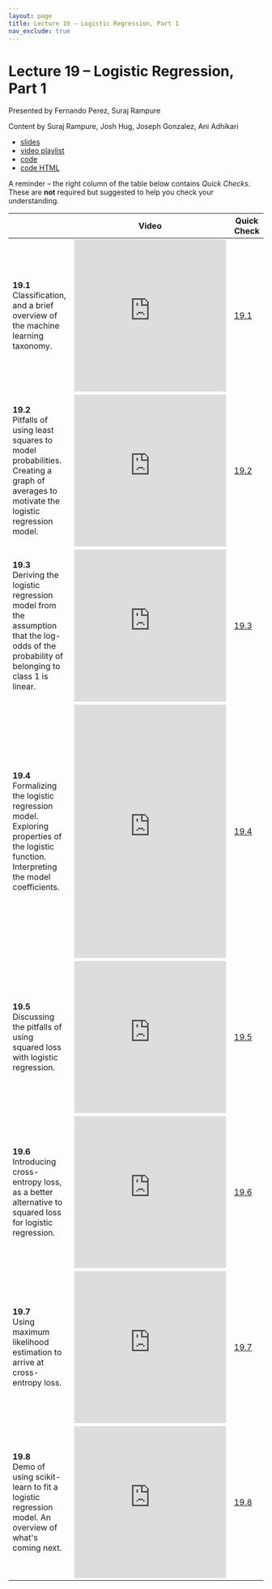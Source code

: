 ```yaml
---
layout: page
title: Lecture 19 – Logistic Regression, Part 1
nav_exclude: true
---
```


# Lecture 19 – Logistic Regression, Part 1

Presented by Fernando Perez, Suraj Rampure

Content by Suraj Rampure, Josh Hug, Joseph Gonzalez, Ani Adhikari

- [slides](https://docs.google.com/presentation/d/12wrGaQdhna2cs7chxcknV85YvInMajXIJN3Z1Z8NYm0/edit?usp=sharing)
- [video playlist](https://www.youtube.com/playlist?list=PLQCcNQgUcDfpVrztbjoDxeQar0NxjsxTf)
- [code](https://data100.datahub.berkeley.edu/hub/user-redirect/git-sync?repo=https://github.com/DS-100/sp21&subPath=lec/lec19/&branch=main)
- [code HTML](../../resources/assets/lectures/lec18/lec18.html)

A reminder – the right column of the table below contains _Quick Checks_. These are **not** required but suggested to help you check your understanding.

<table>
<colgroup>
<col style="width: 25%" />
<col style="width: 25%" />
<col style="width: 25%" />
</colgroup>
<thead>
<tr class="header">
<th></th>
<th>Video</th>
<th>Quick Check</th>
</tr>
</thead>
<tbody>
<tr>
<td><strong>19.1</strong> <br>Classification, and a brief overview of the machine learning taxonomy.</td>
<td><iframe width="300" height="300" height src="https://youtube.com/embed/n24YOheURw0" frameborder="0" allow="accelerometer; autoplay; encrypted-media; gyroscope; picture-in-picture" allowfullscreen></iframe></td>
<td><a href="https://docs.google.com/forms/d/e/1FAIpQLSfZBbF4L0iYBCqNKd8jz10sQsewErNTmEQv661biAHEPDYkrQ/viewform" target="\_blank">19.1</a></td>
</tr>
<tr>
<td><strong>19.2</strong> <br>Pitfalls of using least squares to model probabilities. Creating a graph of averages to motivate the logistic regression model.</td>
<td><iframe width="300" height="300" height src="https://youtube.com/embed/5tO27qVS3zA" frameborder="0" allow="accelerometer; autoplay; encrypted-media; gyroscope; picture-in-picture" allowfullscreen></iframe></td>
<td><a href="https://docs.google.com/forms/d/e/1FAIpQLSe8t2_YNe9RDP1rBaep3-O1HcgeNq_n8WkCUr32mZCLqKT8IA/viewform" target="\_blank">19.2</a></td>
</tr>
<tr>
<td><strong>19.3</strong> <br>Deriving the logistic regression model from the assumption that the log-odds of the probability of belonging to class 1 is linear.</td>
<td><iframe width="300" height="300" height src="https://youtube.com/embed/RPeLrOS3FjA" frameborder="0" allow="accelerometer; autoplay; encrypted-media; gyroscope; picture-in-picture" allowfullscreen></iframe></td>
<td><a href="https://docs.google.com/forms/d/e/1FAIpQLSdVFWXBa9NRPbQVxzDur289qikYIIVfUb68VbhhQiTPqkHQHw/viewform" target="\_blank">19.3</a></td>
</tr>
<tr>
<td><strong>19.4</strong> <br>Formalizing the logistic regression model. Exploring properties of the logistic function. Interpreting the model coefficients.</td>
<td><iframe width="300" height="500" height src="https://youtube.com/embed/A-mD0g3cXBo" frameborder="0" allow="accelerometer; autoplay; encrypted-media; gyroscope; picture-in-picture" allowfullscreen></iframe></td>
<td><a href="https://docs.google.com/forms/d/e/1FAIpQLSe43oGnOHI5d4_0U_EYqE_ZYls34EpVG0uTNBoESDv3lnPZKA/viewform" target="\_blank">19.4</a></td>
</tr>
<tr>
<td><strong>19.5</strong> <br>Discussing the pitfalls of using squared loss with logistic regression.</td>
<td><iframe width="300" height="300" height src="https://youtube.com/embed/NmxwIgbMhgc" frameborder="0" allow="accelerometer; autoplay; encrypted-media; gyroscope; picture-in-picture" allowfullscreen></iframe></td>
<td><a href="https://docs.google.com/forms/d/e/1FAIpQLSd63KxgLbTZqhAtpVVUJshDVbEnhACpft7-FIzDU7sjfviP0A/viewform" target="\_blank">19.5</a></td>
</tr>
<tr>
<td><strong>19.6</strong> <br>Introducing cross-entropy loss, as a better alternative to squared loss for logistic regression.</td>
<td><iframe width="300" height="300" height src="https://youtube.com/embed/zFXrM6Lmlxk" frameborder="0" allow="accelerometer; autoplay; encrypted-media; gyroscope; picture-in-picture" allowfullscreen></iframe></td>
<td><a href="https://docs.google.com/forms/d/e/1FAIpQLSc2ZvGWUdw2gXPniiko8XEPX3-XaDfDhDiEW0lQlOZCNIdXLg/viewform" target="\_blank">19.6</a></td>
</tr>
<tr>
<td><strong>19.7</strong> <br>Using maximum likelihood estimation to arrive at cross-entropy loss.</td>
<td><iframe width="300" height="300" height src="https://youtube.com/embed/3wqXRQzJBpE" frameborder="0" allow="accelerometer; autoplay; encrypted-media; gyroscope; picture-in-picture" allowfullscreen></iframe></td>
<td><a href="https://docs.google.com/forms/d/e/1FAIpQLSekYOGwFHets-G_08A-SyDRyFGyhBMsFwmKo5D6lrtNeB3N_Q/viewform" target="\_blank">19.7</a></td>
</tr>
<tr>
<td><strong>19.8</strong> <br>Demo of using scikit-learn to fit a logistic regression model. An overview of what's coming next.</td>
<td><iframe width="300" height="300" height src="https://youtube.com/embed/PWm1KYNFkSM" frameborder="0" allow="accelerometer; autoplay; encrypted-media; gyroscope; picture-in-picture" allowfullscreen></iframe></td>
<td><a href="https://docs.google.com/forms/d/e/1FAIpQLSdpB4Ll7TqBCVNFvHwiR0JArusWu_zqupWYMmqNceJQ82-uFw/viewform" target="\_blank">19.8</a></td>
</tr>
